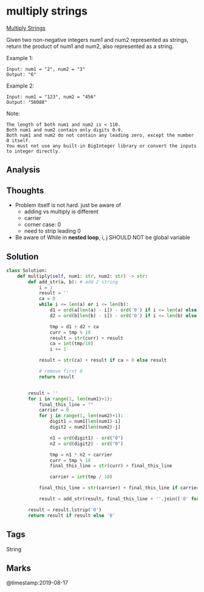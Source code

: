 # multiply strings

[Multiply Strings](https://leetcode.com/problems/multiply-strings)

Given two non-negative integers num1 and num2 represented as strings, return the product of num1 and num2, also represented as a string.

Example 1:

```text
Input: num1 = "2", num2 = "3"
Output: "6"
```

Example 2:

```text
Input: num1 = "123", num2 = "456"
Output: "56088"
```

Note:

```text
The length of both num1 and num2 is < 110.
Both num1 and num2 contain only digits 0-9.
Both num1 and num2 do not contain any leading zero, except the number 0 itself.
You must not use any built-in BigInteger library or convert the inputs to integer directly.
```

## Analysis

## Thoughts

* Problem itself is not hard. just be aware of 
  * adding vs multiply is different
  * carrier 
  * corner case: 0
  * need to strip leading 0
* Be aware of While in **nested loop**, i, j SHOULD NOT be global variable 

## Solution

```python
class Solution:
    def multiply(self, num1: str, num2: str) -> str:
        def add_str(a, b): # add 2 string 
            i = 1            
            result = ''
            ca = 0
            while i <= len(a) or i <= len(b):
                d1 = ord(a[len(a) - i]) - ord('0') if i <= len(a) else 0
                d2 = ord(b[len(b) - i]) - ord('0') if i <= len(b) else 0

                tmp = d1 + d2 + ca
                curr = tmp % 10
                result = str(curr) + result
                ca = int(tmp/10)
                i += 1

            result = str(ca) + result if ca > 0 else result

            # remove first 0            
            return result


        result = ''       
        for i in range(1, len(num1)+1):
            final_this_line = ""
            carrier = 0
            for j in range(1, len(num2)+1):
                digit1 = num1[len(num1)-i]
                digit2 = num2[len(num2)-j]

                n1 = ord(digit1) - ord("0")
                n2 = ord(digit2) - ord("0")

                tmp = n1 * n2 + carrier
                curr = tmp % 10
                final_this_line = str(curr) + final_this_line

                carrier = int(tmp / 10)

            final_this_line = str(carrier) + final_this_line if carrier > 0 else final_this_line

            result = add_str(result, final_this_line + ''.join(['0' for _ in range(i-1)]))

        result = result.lstrip('0')
        return result if result else '0'
```

## Tags

String

## Marks

@timestamp:2019-08-17

